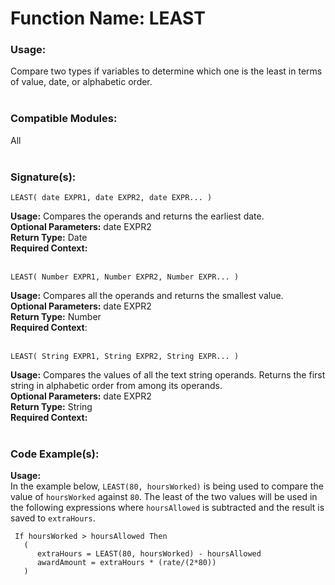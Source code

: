 # Function Name: LEAST

### Usage:
Compare two types if variables to determine which one is the least in terms of value, date, or alphabetic order.
<br><br>

### Compatible Modules:
All
<br><br>

### Signature(s):

```
LEAST( date EXPR1, date EXPR2, date EXPR... )
```

**Usage:** Compares the operands and returns the earliest date.<br>
**Optional Parameters:** date EXPR2<br>
**Return Type:** Date<br>
**Required Context:**<br>
<br>
```
LEAST( Number EXPR1, Number EXPR2, Number EXPR... )
```

**Usage:** Compares all the operands and returns the smallest value.<br>
**Optional Parameters:** date EXPR2<br>
**Return Type:** Number<br>
**Required Context**:<br>
<br>
```
LEAST( String EXPR1, String EXPR2, String EXPR... )
```

**Usage:** Compares the values of all the text string operands. Returns the first string in alphabetic order from among its operands.<br>
**Optional Parameters:** date EXPR2<br>
**Return Type:** String<br>
**Required Context:**<br>
<br>

### Code Example(s):
**Usage:**<br>
In the example below, `LEAST(80, hoursWorked)` is being used to compare the value of `hoursWorked` against `80`. The least of the two values will be used in the following expressions where `hoursAllowed` is subtracted and the result is saved to `extraHours`. 

```
 If hoursWorked > hoursAllowed Then
   (
      extraHours = LEAST(80, hoursWorked) - hoursAllowed
      awardAmount = extraHours * (rate/(2*80))
   ) 
```